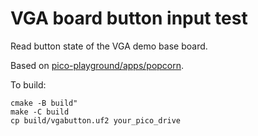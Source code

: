 # VGA board button input test

Read button state of the VGA demo base board.

Based on [pico-playground/apps/popcorn](https://github.com/raspberrypi/pico-playground/tree/master/apps/popcorn).

To build:  
```
cmake -B build"
make -C build
cp build/vgabutton.uf2 your_pico_drive
```
